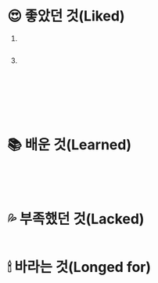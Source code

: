 # 😍 좋았던 것(Liked)

1. 

   ```html
   
   ```

   

3. 

   ```html
   
   ```
   
   

   ```python
   
   ```

   

​		

```html

```



```html
 
```







# 📚 배운 것(Learned)



```python

    
```



```html

```



# 💦 부족했던 것(Lacked)



```

```







# 🕯 바라는 것(Longed for)

